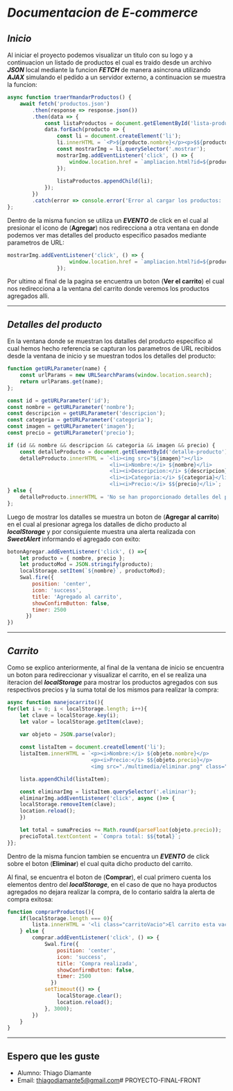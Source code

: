 # ***Documentacion de E-commerce*** 

## ***Inicio***
Al iniciar el proyecto podemos visualizar un titulo con su logo y a continuacion un listado de productos el cual es traido desde un archivo ***JSON*** local mediante la funcion ***FETCH*** de manera asincrona utilizando ***AJAX*** simulando el pedido a un servidor externo, a continuacion se muestra la funcion:
```javascript
async function traerYmandarProductos() {
    await fetch('productos.json')
        .then(response => response.json()) 
        .then(data => {
            const listaProductos = document.getElementById('lista-productos');
            data.forEach(producto => {
                const li = document.createElement('li');
                li.innerHTML = `<P>${producto.nombre}</p><p>$${producto.precio}</p><img src="./multimedia/agregar.png" class="mostrar">`;
                const mostrarImg = li.querySelector('.mostrar');
                mostrarImg.addEventListener('click', () => {
                    window.location.href = `ampliacion.html?id=${producto.id}&nombre=${producto.nombre}&descripcion=${producto.descripcion}&categoria=${producto.categoria}&imagen=${producto.imagen}&precio=${producto.precio}`;
                });
        
                listaProductos.appendChild(li);
            });
        })
        .catch(error => console.error('Error al cargar los productos: ', error));
};
```
Dentro de la misma funcion se utiliza un ***EVENTO*** de click en el cual al presionar el icono de (**Agregar**) nos redirecciona a otra ventana en donde podemos ver mas detalles del producto especifico pasados mediante parametros de URL:
```javascript
mostrarImg.addEventListener('click', () => {
                    window.location.href = `ampliacion.html?id=${producto.id}&nombre=${producto.nombre}&descripcion=${producto.descripcion}&categoria=${producto.categoria}&imagen=${producto.imagen}&precio=${producto.precio}`;
                });
```
Por ultimo al final de la pagina se encuentra un boton (**Ver el carrito**) el cual nos redirecciona a la ventana del carrito donde veremos los productos agregados alli.

---

## ***Detalles del producto***

En la ventana donde se muestran los datalles del producto especifico al cual hemos hecho referencia se capturan los parametros de URL recibidos desde la ventana de inicio y se muestran todos los detalles del producto:
```javascript
function getURLParameter(name) {
    const urlParams = new URLSearchParams(window.location.search);
    return urlParams.get(name);
};

const id = getURLParameter('id');
const nombre = getURLParameter('nombre');
const descripcion = getURLParameter('descripcion');
const categoria = getURLParameter('categoria');
const imagen = getURLParameter('imagen');
const precio = getURLParameter('precio');

if (id && nombre && descripcion && categoria && imagen && precio) {
    const detalleProducto = document.getElementById('detalle-producto');
    detalleProducto.innerHTML = `<li><img src="${imagen}"></li>
                                 <li><i>Nombre:</i> ${nombre}</li>
                                 <li><i>Descripcion:</i> ${descripcion}</li>
                                 <li><i>Categoria:</i> ${categoria}</li>
                                 <li><i>Precio:</i> $${precio}</li>`;
} else {
    detalleProducto.innerHTML = 'No se han proporcionado detalles del producto.';
};
```
Luego de mostrar los datalles se muestra un boton de (**Agregar al carrito**) en el cual al presionar agrega los datalles de dicho producto al ***localStorage*** y por consiguiente muestra una alerta realizada con ***SweetAlert*** informando el agregado con exito:
```javascript
botonAgregar.addEventListener('click', () =>{
    let producto = { nombre, precio };
    let productoMod = JSON.stringify(producto);
    localStorage.setItem(`${nombre}`, productoMod);
    Swal.fire({
        position: 'center',
        icon: 'success',
        title: 'Agregado al carrito',
        showConfirmButton: false,
        timer: 2500
      })
})
```
---

## ***Carrito***

Como se explico anteriormente, al final de la ventana de inicio se encuentra un boton para redireccionar y visualizar el carrito, en el se realiza una iteracion del ***localStorage*** para mostrar los productos agregados con sus respectivos precios y la suma total de los mismos para realizar la compra:
```javascript
async function manejocarrito(){
for(let i = 0; i < localStorage.length; i++){
    let clave = localStorage.key(i);
    let valor = localStorage.getItem(clave);

    var objeto = JSON.parse(valor);
    
    const listaItem = document.createElement('li');
    listaItem.innerHTML = `<p><i>Nombre:</i> ${objeto.nombre}</p>
                           <p><i>Precio:</i> $${objeto.precio}</p>
                           <img src="./multimedia/eliminar.png" class="eliminar">`

    lista.appendChild(listaItem);

    const eliminarImg = listaItem.querySelector('.eliminar');
    eliminarImg.addEventListener('click', async ()=> {
    localStorage.removeItem(clave);
    location.reload();
    })

    let total = sumaPrecios += Math.round(parseFloat(objeto.precio));
    precioTotal.textContent = `Compra total: $${total}`;
}};
```
Dentro de la misma funcion tambien se encuentra un ***EVENTO*** de click sobre el boton (**Eliminar**) el cual quita dicho producto del carrito.

Al final, se encuentra el boton de (**Comprar**), el cual primero cuenta los elementos dentro del ***localStorage***, en el caso de que no haya productos agregados no dejara realizar la compra, de lo contario saldra la alerta de compra exitosa:
```javascript
function comprarProductos(){
    if(localStorage.length === 0){
        lista.innerHTML = '<li class="carritoVacio">El carrito esta vacio...</li>'
    } else {
        comprar.addEventListener('click', () => {
            Swal.fire({
                position: 'center',
                icon: 'success',
                title: 'Compra realizada',
                showConfirmButton: false,
                timer: 2500
              })
            setTimeout(() => {
                localStorage.clear();
                location.reload();
            }, 3000);
        })
    }
}
```
---

## Espero que les guste
* Alumno: Thiago Diamante
* Email: thiagodiamante5@gmail.com# PROYECTO-FINAL-FRONT
